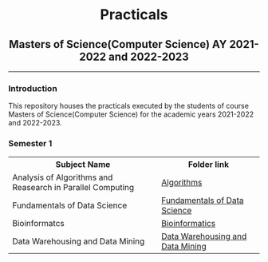 # <center>Practicals</center>

## <center>Masters of Science(Computer Science)  AY 2021-2022 and 2022-2023</center>

---

### Introduction

This repository houses the practicals executed by the students of course Masters of Science(Computer Science) for the academic years 2021-2022 and 2022-2023.



### Semester 1

<table>
    <tr>
    	<th> Subject Name </th>
    	<th> Folder link </th>
    </tr>
    <tr>
    	<td>Analysis of Algorithms and Reasearch in Parallel Computing</td>
        <td><a href = "./Semester 1/Algorithms">Algorithms</a></td>
    </tr>
    <tr>
    	<td>Fundamentals of Data Science</td>
        <td><a href = "./Semester 1/Fundamentals of Data Science">Fundamentals of Data Science</a></td>
    </tr>
    <tr>
    	<td>Bioinformatcs</td>
        <td><a href = "./Semester 1/Bioinformatics">Bioinformatics</a></td>
    </tr>
    <tr>
    	<td>Data Warehousing and Data Mining</td>
        <td><a href = "./Semester 1/Data Warehousing and Data Mining">Data Warehousing and Data Mining</a></td>
    </tr>
</table>

